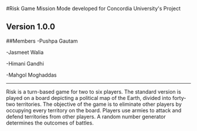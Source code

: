 #Risk Game Mission Mode developed for Concordia University's Project

**Version 1.0.0**
---
##Members
-Pushpa Gautam

-Jasmeet Walia

-Himani Gandhi

-Mahgol Moghaddas

---
Risk is a turn-based game for two to six players. The standard version is played on a board depicting a political map of the Earth, divided into forty-two territories. The objective of the game is to eliminate other players by occupying every territory on the board. Players use armies to attack and defend territories from other players. A random number generator determines the outcomes of battles.


